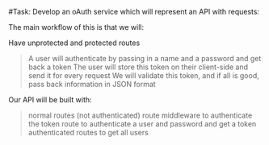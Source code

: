 #Task:
Develop an oAuth service which will represent an API with requests:

The main workflow of this is that we will:

Have unprotected and protected routes
>A user will authenticate by passing in a name and a password and get back a token
>The user will store this token on their client-side and send it for every request
>We will validate this token, and if all is good, pass back information in JSON format

Our API will be built with:
>normal routes (not authenticated)
>route middleware to authenticate the token
>route to authenticate a user and password and get a token
>authenticated routes to get all users
